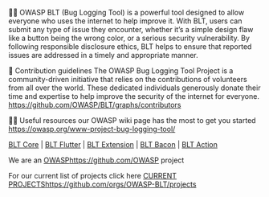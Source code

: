 🙋‍♀️ OWASP BLT (Bug Logging Tool) is a powerful tool designed to allow everyone who uses the internet to help improve it. With BLT, users can submit any type of issue they encounter, whether it’s a simple design flaw like a button being the wrong color, or a serious security vulnerability. By following responsible disclosure ethics, BLT helps to ensure that reported issues are addressed in a timely and appropriate manner.

🌈 Contribution guidelines The OWASP Bug Logging Tool Project is a community-driven initiative that relies on the contributions of volunteers from all over the world. These dedicated individuals generously donate their time and expertise to help improve the security of the internet for everyone. https://github.com/OWASP/BLT/graphs/contributors

👩‍💻 Useful resources our OWASP wiki page has the most to get you started https://owasp.org/www-project-bug-logging-tool/

[BLT Core](https://github.com/OWASP-BLT/BLT/) | [BLT Flutter](https://github.com/OWASP-BLT/BLT-Flutter/) | [BLT Extension](https://github.com/OWASP-BLT/BLT-Extension/) | [BLT Bacon](https://github.com/OWASP-BLT/BLT-Bacon/) | [BLT Action](https://github.com/OWASP-BLT/BLT-Action/)

We are an [OWASP](https://github.com/OWASP)https://github.com/OWASP project

For our current list of projects click here [CURRENT PROJECTS](https://github.com/orgs/OWASP-BLT/projects)https://github.com/orgs/OWASP-BLT/projects
